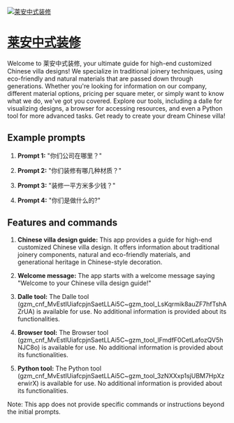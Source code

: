 [![莱安中式装修](https://files.oaiusercontent.com/file-xkGajYNlsP85OShv5yrKpt8u?se=2123-10-17T06%3A52%3A52Z&sp=r&sv=2021-08-06&sr=b&rscc=max-age%3D31536000%2C%20immutable&rscd=attachment%3B%20filename%3Dlogopng.png&sig=KYN9G7hY42vy1YPtTAtuHd0NYUAuzsY8J7JfOOXGnwY%3D)](https://chat.openai.com/g/g-vAfRgWZmI-lai-an-zhong-shi-zhuang-xiu)

# [莱安中式装修](https://chat.openai.com/g/g-vAfRgWZmI-lai-an-zhong-shi-zhuang-xiu)

Welcome to 莱安中式装修, your ultimate guide for high-end customized Chinese villa designs! We specialize in traditional joinery techniques, using eco-friendly and natural materials that are passed down through generations. Whether you're looking for information on our company, different material options, pricing per square meter, or simply want to know what we do, we've got you covered. Explore our tools, including a dalle for visualizing designs, a browser for accessing resources, and even a Python tool for more advanced tasks. Get ready to create your dream Chinese villa!

## Example prompts

1. **Prompt 1:** "你们公司在哪里？"

2. **Prompt 2:** "你们装修有哪几种材质？"

3. **Prompt 3:** "装修一平方米多少钱？"

4. **Prompt 4:** "你们是做什么的?"

## Features and commands

1. **Chinese villa design guide:** This app provides a guide for high-end customized Chinese villa design. It offers information about traditional joinery components, natural and eco-friendly materials, and generational heritage in Chinese-style decoration.

2. **Welcome message:** The app starts with a welcome message saying "Welcome to your Chinese villa design guide!"

3. **Dalle tool:** The Dalle tool (gzm_cnf_MvEstIUiafcpjnSaetLLAi5C~gzm_tool_LsKqrmik8auZF7hfTshAZrUA) is available for use. No additional information is provided about its functionalities.

4. **Browser tool:** The Browser tool (gzm_cnf_MvEstIUiafcpjnSaetLLAi5C~gzm_tool_lFmdfF0CetLafozQV5hNJC8o) is available for use. No additional information is provided about its functionalities.

5. **Python tool:** The Python tool (gzm_cnf_MvEstIUiafcpjnSaetLLAi5C~gzm_tool_3zNXXxp1sjUBM7HpXzerwirX) is available for use. No additional information is provided about its functionalities.

Note: This app does not provide specific commands or instructions beyond the initial prompts.
